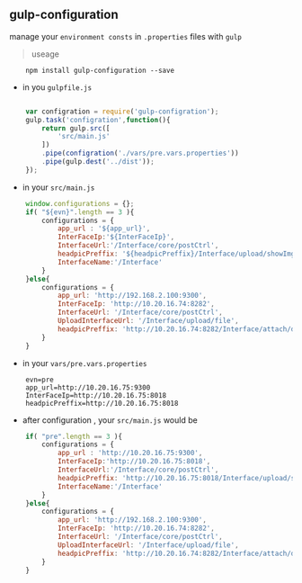 gulp-configuration
----------
manage your `environment consts` in `.properties` files with `gulp`

> useage

```shell
    npm install gulp-configuration --save
```

- in you `gulpfile.js`   
```javascript   

    var configration = require('gulp-configration');
    gulp.task('configration',function(){
        return gulp.src([
            'src/main.js'
        ])
        .pipe(configration('./vars/pre.vars.properties'))
        .pipe(gulp.dest('../dist'));
    });
```
- in your `src/main.js`   
```javascript 
    window.configurations = {};
    if( "${evn}".length == 3 ){
        configurations = {
            app_url : '${app_url}',
            InterFaceIp:'${InterFaceIp}',
            InterfaceUrl:'/Interface/core/postCtrl',
            headpicPreffix: '${headpicPreffix}/Interface/upload/showImg?remoteFile=',
            InterfaceName:'/Interface'
        }
    }else{
        configurations = {
            app_url: 'http://192.168.2.100:9300',
            InterFaceIp: 'http://10.20.16.74:8282',
            InterfaceUrl: '/Interface/core/postCtrl',
            UploadInterfaceUrl: '/Interface/upload/file',
            headpicPreffix: 'http://10.20.16.74:8282/Interface/attach/downloadFile?remoteFile=',
        }
    }
```

- in your `vars/pre.vars.properties`   
``` 
    evn=pre
    app_url=http://10.20.16.75:9300
    InterFaceIp=http://10.20.16.75:8018
    headpicPreffix=http://10.20.16.75:8018
```

- after configuration , your `src/main.js` would be   
```javascript
    if( "pre".length == 3 ){
        configurations = {
            app_url : 'http://10.20.16.75:9300',
            InterFaceIp:'http://10.20.16.75:8018',
            InterfaceUrl:'/Interface/core/postCtrl',
            headpicPreffix: 'http://10.20.16.75:8018/Interface/upload/showImg?remoteFile=',
            InterfaceName:'/Interface'
        }
    }else{
        configurations = {
            app_url: 'http://192.168.2.100:9300',
            InterFaceIp: 'http://10.20.16.74:8282',
            InterfaceUrl: '/Interface/core/postCtrl',
            UploadInterfaceUrl: '/Interface/upload/file',
            headpicPreffix: 'http://10.20.16.74:8282/Interface/attach/downloadFile?remoteFile=',
        }
    }
```
